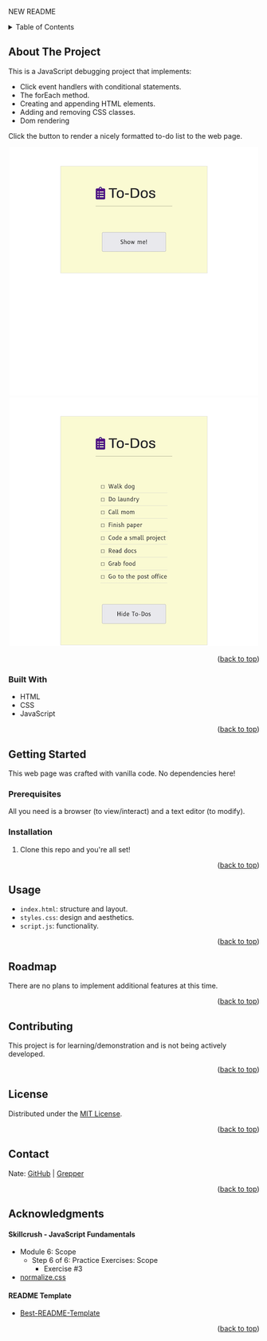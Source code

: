 NEW README
<a id="readme-top"></a>

<!-- TABLE OF CONTENTS -->
<details>
  <summary>Table of Contents</summary>
  <ol>
    <li>
      <a href="#about-the-project">About The Project</a>
      <ul>
        <li><a href="#built-with">Built With</a></li>
      </ul>
    </li>
    <li>
      <a href="#getting-started">Getting Started</a>
      <ul>
        <li><a href="#prerequisites">Prerequisites</a></li>
        <li><a href="#installation">Installation</a></li>
      </ul>
    </li>
    <li><a href="#usage">Usage</a></li>
    <li><a href="#roadmap">Roadmap</a></li>
    <li><a href="#contributing">Contributing</a></li>
    <li><a href="#license">License</a></li>
    <li><a href="#contact">Contact</a></li>
    <li><a href="#acknowledgments">Acknowledgments</a></li>
  </ol>
</details>

<!-- ABOUT THE PROJECT -->

## About The Project

This is a JavaScript debugging project that implements:

-   Click event handlers with conditional statements.
-   The forEach method.
-   Creating and appending HTML elements.
-   Adding and removing CSS classes.
-   Dom rendering

Click the button to render a nicely formatted to-do list to the web page.

<div align="center">

![screenshot1](screenshots/screenshot1.png "before")
![screenshot2](screenshots/screenshot2.png "after")

</div>

<p align="right">(<a href="#readme-top">back to top</a>)</p>

### Built With

-   HTML
-   CSS
-   JavaScript

<p align="right">(<a href="#readme-top">back to top</a>)</p>

<!-- GETTING STARTED -->

## Getting Started

This web page was crafted with vanilla code. No dependencies here!

### Prerequisites

All you need is a browser (to view/interact) and a text editor (to modify).

### Installation

1. Clone this repo and you're all set!

<p align="right">(<a href="#readme-top">back to top</a>)</p>

<!-- USAGE EXAMPLES -->

## Usage

-   `index.html`: structure and layout.
-   `styles.css`: design and aesthetics.
-   `script.js`: functionality.

<p align="right">(<a href="#readme-top">back to top</a>)</p>

<!-- ROADMAP -->

## Roadmap

There are no plans to implement additional features at this time.

<p align="right">(<a href="#readme-top">back to top</a>)</p>

<!-- CONTRIBUTING -->

## Contributing

This project is for learning/demonstration and is not being actively developed.

<p align="right">(<a href="#readme-top">back to top</a>)</p>

<!-- LICENSE -->

## License

Distributed under the [MIT License](https://choosealicense.com/licenses/mit/).

<p align="right">(<a href="#readme-top">back to top</a>)</p>

<!-- CONTACT -->

## Contact

Nate: [GitHub](https://github.com/nvsmith) | [Grepper](https://www.grepper.com/profile/intra)

<p align="right">(<a href="#readme-top">back to top</a>)</p>

<!-- ACKNOWLEDGMENTS -->

## Acknowledgments

#### Skillcrush - JavaScript Fundamentals

-   Module 6: Scope
    -   Step 6 of 6: Practice Exercises: Scope
        -   Exercise #3
-   [normalize.css](github.com/necolas/normalize.css)

#### README Template

-   [Best-README-Template](https://github.com/othneildrew/Best-README-Template/tree/master)

<p align="right">(<a href="#readme-top">back to top</a>)</p>
